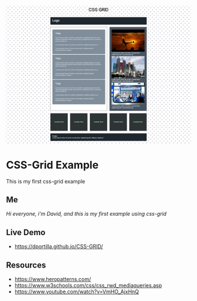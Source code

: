 ![](./snap-css-grid.png)

# CSS-Grid Example
This is my first css-grid example

## Me
_Hi everyone, i'm David, and this is my first example using css-grid_

## Live Demo
- https://dportilla.github.io/CSS-GRID/

## Resources
- https://www.heropatterns.com/
- https://www.w3schools.com/css/css_rwd_mediaqueries.asp
- https://www.youtube.com/watch?v=VmHO_AjxHnQ
